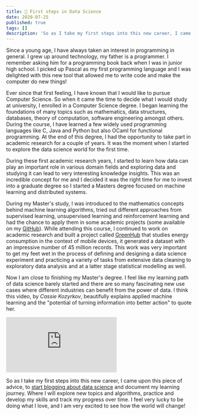 ```yaml
---
title: 🚀 First steps in Data Science
date: 2020-07-25
published: true
tags: []
description: 'So as I take my first steps into this new career, I came upon this piece of advice, to start blogging about data science and document my learning journey. Where I will explore new topics and algorithms, practice and develop my skills and track my progress over time.'
---
```


Since a young age, I have always taken an interest in programming in general. I grew up around technology, my father is a programmer. I remember asking him for a programming book back when I was in junior high school. I picked up Pascal as my first programming language and I was delighted with this new tool that allowed me to write code and make the computer do new things!

Ever since that first feeling, I have known that I would like to pursue Computer Science. So when it came the time to decide what I would study at university, I enrolled in a Computer Science degree. I began learning the foundations of many topics such as mathematics, data structures, databases, theory of computation, software engineering amongst others. During the course, I have learned a few widely used programming languages like C, Java and Python but also OCaml for functional programming. At the end of this degree, I had the opportunity to take part in academic research for a couple of years. It was the moment when I started to explore the data science world for the first time.

During these first academic research years, I started to learn how data can play an important role in various domain fields and exploring data and studying it can lead to very interesting knowledge insights. This was an incredible concept for me and I decided it was the right time for me to invest into a graduate degree so I started a Masters degree focused on machine learning and distributed systems.

During my Master's study, I was introduced to the mathematics concepts behind machine learning algorithms, tried out different approaches from supervised learning, unsupervised learning and reinforcement learning and had the chance to apply them in some academic projects (some available on my [GitHub](https://github.com/hmatalonga)). While attending this course, I continued to work on academic research and built a project called [GreenHub](https://greenhubproject.org/) that studies energy consumption in the context of mobile devices, it generated a dataset with an impressive number of 45 million records. This work was very important to get my feet wet in the process of defining and designing a data science experiment and practicing a variety of tasks from extensive data cleaning to exploratory data analysis and at a latter stage statistical modelling as well.

Now I am close to finishing my Master's degree. I feel like my learning path of data science barely started and there are so many fascinating new use cases where different industries can benefit from the power of data. I think this video, by *Cassie Kozyrkov*, beautifully explains applied machine learning and the "potential of turning information into better action" to quote her.

<div class="embed-responsive-16by9">
  <iframe src="https://www.youtube.com/embed/cpGeXofndoY" frameborder="0" allow="accelerometer; autoplay; encrypted-media; gyroscope; picture-in-picture" allowfullscreen></iframe>
</div>

So as I take my first steps into this new career, I came upon this piece of advice, to [start blogging about data science](http://varianceexplained.org/r/start-blog/) and document my learning journey. Where I will explore new topics and algorithms, practice and develop my skills and track my progress over time. I feel very lucky to be doing what I love, and I am very excited to see how the world will change!